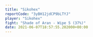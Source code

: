 ```yaml
---
title: "Sikohex"
reportCode: "3yBH12jdCP9bLTYJ"
player: "Sikohex"
fight: "Shade of Aran - Wipe 5 (37%)"
date: 2021-06-07T18:57:55.202000+00:00
---
```

